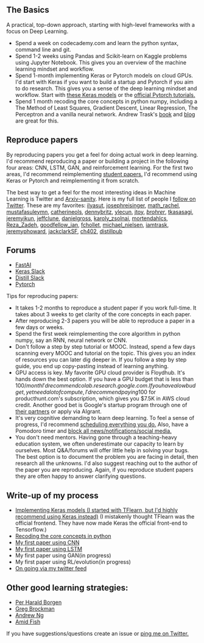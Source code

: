 ## The Basics
A practical, top-down approach, starting with high-level frameworks with a focus on Deep Learning.
- Spend a week on codecademy.com and learn the python syntax, command line and git. 
- Spend 1-2 weeks using Pandas and Scikit-learn on Kaggle problems using Jupyter Notebook. This gives you an overview of the machine learning mindset and workflow. 
- Spend 1-month implementing Keras or Pytorch models on cloud GPUs. I'd start with Keras if you want to build a startup and Pytorch if you aim to do research. This gives you a sense of the deep learning mindset and workflow. Start with [these Keras models](https://github.com/keras-team/keras/tree/master/examples) or the [official Pytorch tutorials.](https://pytorch.org/tutorials/)
- Spend 1 month recoding the core concepts in python numpy, including a The Method of Least Squares, Gradient Descent, Linear Regression, The Perceptron and a vanilla neural network. Andrew Trask's [book](https://www.manning.com/books/grokking-deep-learning) and [blog](https://iamtrask.github.io/) are great for this. 

## Reproduce papers
By reproducing papers you get a feel for doing actual work in deep learning. I'd recommend reproducing a paper or building a project in the following four areas: CNN, LSTM, GAN, and reinforcement learning.  For the first two areas, I'd recommend reimplementing [student papers.](http://cs231n.stanford.edu/reports.html) I'd recommend using Keras or Pytorch and reimplementing it from scratch.

The best way to get a feel for the most interesting ideas in Machine Learning is Twitter and [Arxiv-sanity](http://www.arxiv-sanity.com/). Here is my full list of people I [follow on Twitter](https://twitter.com/following). These are my favorites: [ilyasut](https://twitter.com/ilyasut), [josephreisinger](https://twitter.com/josephreisinger), [math_rachel](https://twitter.com/math_rachel), [mustafasuleymn](https://twitter.com/mustafasuleymn), [catherineols](https://twitter.com/catherineols), [dennybritz](https://twitter.com/dennybritz), [ylecun](https://twitter.com/ylecun), [jtoy](https://twitter.com/jtoy), [_brohrer_](https://twitter.com/_brohrer_), [tkasasagi](https://twitter.com/tkasasagi), [jeremyjkun](https://twitter.com/jeremyjkun), [jeffclune](https://twitter.com/jeffclune), [danielgross](https://twitter.com/danielgross), [karoly_zsolnai](https://twitter.com/karoly_zsolnai), [mortendahlcs](https://twitter.com/mortendahlcs), [Reza_Zadeh](https://twitter.com/Reza_Zadeh), [goodfellow_ian](https://twitter.com/goodfellow_ian), [fchollet](https://twitter.com/fchollet), [michael_nielsen](https://twitter.com/michael_nielsen), [iamtrask](https://twitter.com/iamtrask), [jeremyphoward](https://twitter.com/jeremyphoward), [jackclarkSF](https://twitter.com/jackclarkSF), [ch402](https://twitter.com/ch402), [distillpub](https://twitter.com/distillpub)

## Forums
- [FastAI](http://forums.fast.ai/)
- [Keras Slack](https://keras-slack-autojoin.herokuapp.com/)
- [Distill Slack](https://join.slack.com/t/distillpub/shared_invite/enQtMzg1NzU3MzEzMTg3LWJkNmQ4Y2JlNjJkNDlhYTU2ZmQxMGFkM2NiMTI2NGVjNzJkOTdjNTFiOGZmNDBjNTEzZGUwM2U0Mzg4NDAyN2E)
- [Pytorch](https://discuss.pytorch.org/)

Tips for reproducing papers:
- It takes 1-2 months to reproduce a student paper if you work full-time. It takes about 3 weeks to get clarity of the core concepts in each paper.
- After reproducing 2-3 papers you will be able to reproduce a paper in a few days or weeks.  
- Spend the first week reimplementing the core algorithm in python numpy, say an RNN, neural network or CNN.
- Don't follow a step by step tutorial or MOOC. Instead, spend a few days scanning every MOOC and tutorial on the topic. This gives you an index of resources you can later dig deeper in. If you follow a step by step guide, you end up copy-pasting instead of learning anything.
- GPU access is key. My favorite GPU cloud provider is Floydhub. It's hands down the best option. If you have a GPU budget that is less than 100$/month I'd recommend colab.research.google.com. If you have a low budget, yet need a lot of compute, I'd recommend paying 100$ for producthunt.com's subscription, which gives you $7.5K in AWS cloud credit. Another good bet is Google's startup program through one of [their partners](https://docs.google.com/spreadsheets/d/15nQTTOoi9yoeRvsRXGNZeY46FA1pKPb0fq3_qNpzz3w/edit?usp=sharing) or apply via AIgrant.
- It's very cognitive demanding to learn deep learning. To feel a sense of progress, I'd recommend [scheduling everything you do.](https://twitter.com/EmilWallner/status/955684571202359297) Also, have a Pomodoro timer and [block all news/notifications/social media.](https://twitter.com/EmilWallner/status/948200877680201729)
- You don't need mentors. Having gone through a teaching-heavy education system, we often underestimate our capacity to learn by ourselves. Most Q&A/forums will offer little help in solving your bugs. The best option is to document the problem you are facing in detail, then research all the unknowns. I'd also suggest reaching out to the author of the paper you are reproducing. Again, if you reproduce student papers they are often happy to answer clarifying questions.

## Write-up of my process
- [Implementing Keras models (I started with TFlearn, but I'd highly recommend using Keras instead)](https://blog.floydhub.com/my-first-weekend-of-deep-learning/) (I mistakenly thought TFlearn was the official frontend. They have now made Keras the official front-end to Tensorflow.)
- [Recoding the core concepts in python](https://blog.floydhub.com/coding-the-history-of-deep-learning/)
- [My first paper using CNN](https://blog.floydhub.com/colorizing-b&w-photos-with-neural-networks/)
- [My first paper using LSTM](https://blog.floydhub.com/turning-design-mockups-into-code-with-deep-learning/)
- My first paper using GAN(in progress)
- My first paper using RL/evolution(in progress)
- [On going via my twitter feed](https://twitter.com/EmilWallner)

## Other good learning strategies:
- [Per Harald Borgen](https://medium.com/learning-new-stuff/machine-learning-in-a-year-cdb0b0ebd29c)
- [Greg Brockman](https://www.quora.com/What-are-the-best-ways-to-pick-up-Deep-Learning-skills-as-an-engineer)
- [Andrew Ng](https://www.youtube.com/watch?v=F1ka6a13S9I)
- [Amid Fish](http://amid.fish/reproducing-deep-rl)

If you have suggestions/questions create an issue or [ping me on Twitter.](https://twitter.com/EmilWallner)
